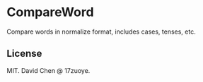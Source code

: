 CompareWord
======================
Compare words in normalize format, includes cases, tenses, etc.


License
------------------------
MIT. David Chen @ 17zuoye.
